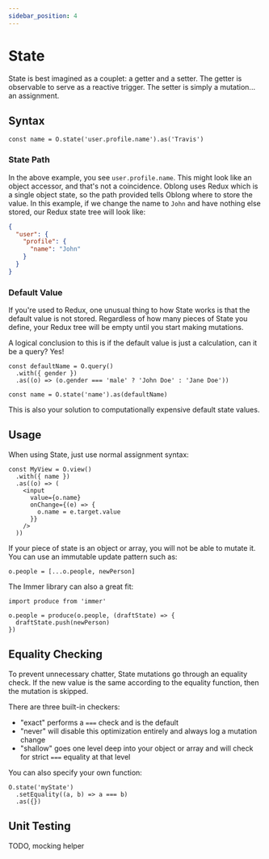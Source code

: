 ```yaml
---
sidebar_position: 4
---
```


# State

State is best imagined as a couplet: a getter and a setter. The getter is observable to serve as a reactive trigger. The setter is simply a mutation... an assignment.

## Syntax

```tsx
const name = O.state('user.profile.name').as('Travis')
```

### State Path

In the above example, you see `user.profile.name`. This might look like an object accessor, and that's not a coincidence. Oblong uses Redux which is a single object state, so the path provided tells Oblong where to store the value. In this example, if we change the name to `John` and have nothing else stored, our Redux state tree will look like:

```json
{
  "user": {
    "profile": {
      "name": "John"
    }
  }
}
```

### Default Value

If you're used to Redux, one unusual thing to how State works is that the default value is not stored. Regardless of how many pieces of State you define, your Redux tree will be empty until you start making mutations.

A logical conclusion to this is if the default value is just a calculation, can it be a query? Yes!

```tsx
const defaultName = O.query()
  .with({ gender })
  .as((o) => (o.gender === 'male' ? 'John Doe' : 'Jane Doe'))

const name = O.state('name').as(defaultName)
```

This is also your solution to computationally expensive default state values.

## Usage

When using State, just use normal assignment syntax:

```tsx
const MyView = O.view()
  .with({ name })
  .as((o) => (
    <input
      value={o.name}
      onChange={(e) => {
        o.name = e.target.value
      }}
    />
  ))
```

If your piece of state is an object or array, you will not be able to mutate it. You can use an immutable update pattern such as:

```tsx
o.people = [...o.people, newPerson]
```

The Immer library can also a great fit:

```tsx
import produce from 'immer'

o.people = produce(o.people, (draftState) => {
  draftState.push(newPerson)
})
```

## Equality Checking

To prevent unnecessary chatter, State mutations go through an equality check. If the new value is the same according to the equality function, then the mutation is skipped.

There are three built-in checkers:

- "exact" performs a `===` check and is the default
- "never" will disable this optimization entirely and always log a mutation change
- "shallow" goes one level deep into your object or array and will check for strict `===` equality at that level

You can also specify your own function:

```tsx
O.state('myState')
  .setEquality((a, b) => a === b)
  .as({})
```

## Unit Testing

TODO, mocking helper
